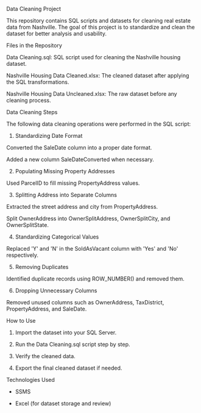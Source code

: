 Data Cleaning Project

This repository contains SQL scripts and datasets for cleaning real estate data from Nashville. The goal of this project is to standardize and clean the dataset for better analysis and usability.

Files in the Repository

Data Cleaning.sql: SQL script used for cleaning the Nashville housing dataset.

Nashville Housing Data Cleaned.xlsx: The cleaned dataset after applying the SQL transformations.

Nashville Housing Data Uncleaned.xlsx: The raw dataset before any cleaning process.

Data Cleaning Steps

The following data cleaning operations were performed in the SQL script:

1. Standardizing Date Format

Converted the SaleDate column into a proper date format.

Added a new column SaleDateConverted when necessary.

2. Populating Missing Property Addresses

Used ParcelID to fill missing PropertyAddress values.

3. Splitting Address into Separate Columns

Extracted the street address and city from PropertyAddress.

Split OwnerAddress into OwnerSplitAddress, OwnerSplitCity, and OwnerSplitState.

4. Standardizing Categorical Values

Replaced 'Y' and 'N' in the SoldAsVacant column with 'Yes' and 'No' respectively.

5. Removing Duplicates

Identified duplicate records using ROW_NUMBER() and removed them.

6. Dropping Unnecessary Columns

Removed unused columns such as OwnerAddress, TaxDistrict, PropertyAddress, and SaleDate.

How to Use

1. Import the dataset into your SQL Server.

2. Run the Data Cleaning.sql script step by step.

3. Verify the cleaned data.

4. Export the final cleaned dataset if needed.

Technologies Used

- SSMS

- Excel (for dataset storage and review)
